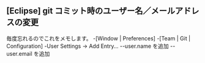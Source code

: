 ## [Eclipse] git コミット時のユーザー名／メールアドレスの変更

毎度忘れるのでこれをメモします。
-[Window | Preferences]
-[Team | Git | Configuration]
-User Settings -> Add Entry...
--user.name を追加
--user.email を追加


